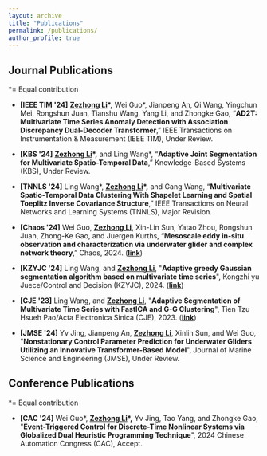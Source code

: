 ```yaml
---
layout: archive
title: "Publications"
permalink: /publications/
author_profile: true
---
```


## Journal Publications

*= Equal contribution

- **[IEEE TIM '24]** **<u>Zezhong Li</u>\*,** Wei Guo\*, Jianpeng An, Qi Wang, Yingchun Mei, Rongshun Juan, Tianshu Wang, Yang Li, and Zhongke Gao, “**AD2T: Multivariate Time Series Anomaly Detection with Association Discrepancy Dual-Decoder Transformer**,” IEEE Transactions on Instrumentation & Measurement (IEEE TIM), Under Review.

- **[KBS '24]** **<u>Zezhong Li</u>\*,** and Ling Wang\*, “**Adaptive Joint Segmentation for Multivariate Spatio-Temporal Data**,” Knowledge-Based Systems (KBS), Under Review.

- **[TNNLS '24]** Ling Wang\*, **<u>Zezhong Li</u>\*,** and Gang Wang, “**Multivariate Spatio-Temporal Data Clustering With Shapelet Learning and Spatial Toeplitz Inverse Covariance Structure**,” IEEE Transactions on Neural Networks and Learning Systems (TNNLS), Major Revision.

- **[Chaos '24]** Wei Guo, **<u>Zezhong Li</u>,** Xin-Lin Sun, Yatao Zhou, Rongshun Juan, Zhong-Ke Gao, and Juergen Kurths, “**Mesoscale eddy in-situ observation and characterization via underwater glider and complex network theory**,” Chaos, 2024. ([**link**](https://pubs.aip.org/aip/cha/article-abstract/34/11/113104/3318599/Mesoscale-eddy-in-situ-observation-and?redirectedFrom=fulltext))

- **[KZYJC '24]** Ling Wang, and **<u>Zezhong Li</u>**, "**Adaptive greedy Gaussian segmentation algorithm based on multivariate time series**", Kongzhi yu Juece/Control and Decision (KZYJC), 2024. ([**link**](http://kzyjc.alljournals.cn/kzyjc/article/abstract/20240224?st=search))

- **[CJE '23]** Ling Wang, and **<u>Zezhong Li</u>**, "**Adaptive Segmentation of Multivariate Time Series with FastICA and G-G Clustering**", Tien Tzu Hsueh Pao/Acta Electronica Sinica (CJE), 2023. ([**link**](https://www.ejournal.org.cn/CN/10.12263/DZXB.20220649))

- **[JMSE '24]** Yv Jing, Jianpeng An, **<u>Zezhong Li</u>**, Xinlin Sun, and Wei Guo, "**Nonstationary Control Parameter Prediction for Underwater Gliders 
Utilizing an Innovative Transformer-Based Model**", Journal of Marine Science and Engineering (JMSE), Under Review.

## Conference Publications

*= Equal contribution

- **[CAC '24]**  Wei Guo\*, **<u>Zezhong Li</u>\*,** Yv Jing, Tao Yang, and Zhongke Gao, "**Event-Triggered Control for Discrete-Time Nonlinear Systems via Globalized Dual Heuristic Programming Technique**", 2024 Chinese Automation Congress (CAC), Accept.   

